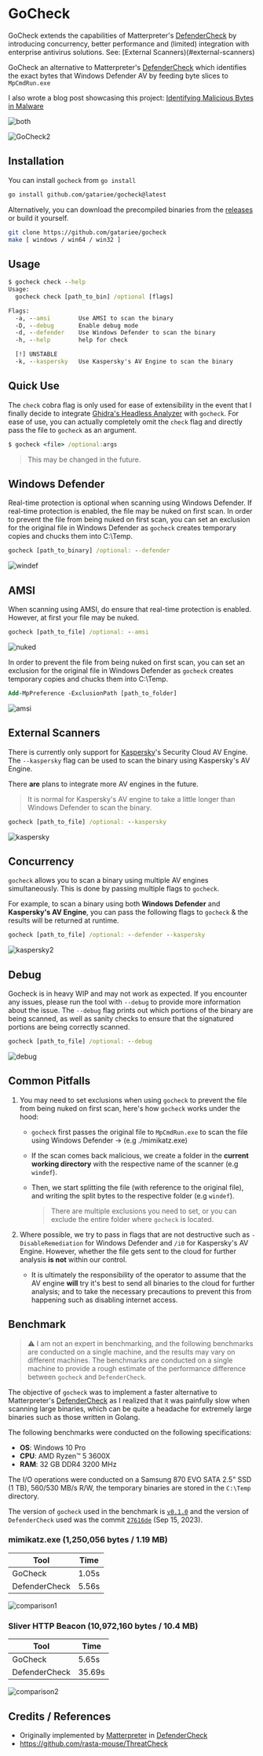 # GoCheck

GoCheck extends the capabilities of Matterpreter's [DefenderCheck](https://github.com/matterpreter/DefenderCheck) by introducing concurrency, better performance and (limited) integration with enterprise antivirus solutions. See: [External Scanners)(#external-scanners)

GoCheck an alternative to Matterpreter's [DefenderCheck](https://github.com/matterpreter/DefenderCheck) which identifies the exact bytes that Windows Defender AV by feeding byte slices to `MpCmdRun.exe`

I also wrote a blog post showcasing this project: [Identifying Malicious Bytes in Malware](https://gatari.dev/posts/identifying-malicious-bytes-in-malware/)

![both](https://i.gyazo.com/5bb7681b57cd8736329ccd22ac7e9d7c.png)

![GoCheck2](./assets/cobalt.gif)

## Installation
You can install `gocheck` from `go install`
```bash
go install github.com/gatariee/gocheck@latest
```

Alternatively, you can download the precompiled binaries from the [releases](https://github.com/gatariee/gocheck/releases) or build it yourself.
```bash
git clone https://github.com/gatariee/gocheck
make [ windows / win64 / win32 ]
```

## Usage
```cmd
$ gocheck check --help
Usage:
  gocheck check [path_to_bin] /optional [flags]

Flags:
  -a, --amsi        Use AMSI to scan the binary
  -D, --debug       Enable debug mode
  -d, --defender    Use Windows Defender to scan the binary
  -h, --help        help for check

  [!] UNSTABLE
  -k, --kaspersky   Use Kaspersky's AV Engine to scan the binary
```

## Quick Use
The `check` cobra flag is only used for ease of extensibility in the event that I finally decide to integrate [Ghidra's Headless Analyzer](https://static.grumpycoder.net/pixel/support/analyzeHeadlessREADME.html) with `gocheck`. For ease of use, you can actually completely omit the `check` flag and directly pass the file to `gocheck` as an argument.

```cmd
$ gocheck <file> /optional:args
```

> This may be changed in the future.

## Windows Defender
Real-time protection is optional when scanning using Windows Defender. If real-time protection is enabled, the file may be nuked on first scan. In order to prevent the file from being nuked on first scan, you can set an exclusion for the original file in Windows Defender as `gocheck` creates temporary copies and chucks them into C:\Temp.
```cmd
gocheck [path_to_binary] /optional: --defender
```
![windef](https://i.gyazo.com/3c9b5366f9565e0b3891d70ee78e70a2.png)

## AMSI
When scanning using AMSI, do ensure that real-time protection is enabled. However, at first your file may be nuked.
```cmd
gocheck [path_to_file] /optional: --amsi
```
![nuked](https://i.gyazo.com/0ca26f2f63d0118df6fbd1e6e786eee8.png)

In order to prevent the file from being nuked on first scan, you can set an exclusion for the original file in Windows Defender as `gocheck` creates temporary copies and chucks them into C:\Temp.
```ps
Add-MpPreference -ExclusionPath [path_to_folder]
```
![amsi](https://i.gyazo.com/0c0a437eafe2c945c7d1188fdd9ec86d.png)

## External Scanners
There is currently only support for [Kaspersky](https://www.kaspersky.com/security-cloud)'s Security Cloud AV Engine. The `--kaspersky` flag can be used to scan the binary using Kaspersky's AV Engine.

There **are** plans to integrate more AV engines in the future.

> It is normal for Kaspersky's AV engine to take a little longer than Windows Defender to scan the binary.
```cmd
gocheck [path_to_file] /optional: --kaspersky
```
![kaspersky](https://i.gyazo.com/346a57bb13a2b6fef5f6ae889c9e45d2.png)

## Concurrency
`gocheck` allows you to scan a binary using multiple AV engines simultaneously. This is done by passing multiple flags to `gocheck`. 

For example, to scan a binary using both **Windows Defender** and **Kaspersky's AV Engine**, you can pass the following flags to `gocheck` & the results will be returned at runtime.
```cmd
gocheck [path_to_file] /optional: --defender --kaspersky
```
![kaspersky2](https://i.gyazo.com/3cd9b23ab285c33804a11c7440b1cdfc.png)

## Debug
Gocheck is in heavy WIP and may not work as expected. If you encounter any issues, please run the tool with `--debug` to provide more information about the issue. The `--debug` flag prints out which portions of the binary are being scanned, as well as sanity checks to ensure that the signatured portions are being correctly scanned. 
```cmd
gocheck [path_to_file] /optional: --debug
```
![debug](https://i.gyazo.com/c6bb797e5b507b2ba7fc0d007575a410.png)

## Common Pitfalls
1. You may need to set exclusions when using `gocheck` to prevent the file from being nuked on first scan, here's how `gocheck` works under the hood:
    * `gocheck` first passes the original file to `MpCmdRun.exe` to scan the file using Windows Defender -> (e.g ./mimikatz.exe)
    * If the scan comes back malicious, we create a folder in the **current working directory** with the respective name of the scanner (e.g `windef`).
    * Then, we start splitting the file (with reference to the original file), and writing the split bytes to the respective folder (e.g `windef`).

      > There are multiple exclusions you need to set, or you can exclude the entire folder where `gocheck` is located.
  
2. Where possible, we try to pass in flags that are not destructive such as `-DisableRemediation` for Windows Defender and `/i0` for Kaspersky's AV Engine. However, whether the file gets sent to the cloud for further analysis **is not** within our control.
    * It is ultimately the responsibility of the operator to assume that the AV engine **will** try it's best to send all binaries to the cloud for further analysis; and to take the necessary precautions to prevent this from happening such as disabling internet access.



## Benchmark
> ⚠️ I am not an expert in benchmarking, and the following benchmarks are conducted on a single machine, and the results may vary on different machines. The benchmarks are conducted on a single machine to provide a rough estimate of the performance difference between `gocheck` and `DefenderCheck`.

The objective of `gocheck` was to implement a faster alternative to Matterpreter's [DefenderCheck](https://github.com/matterpreter/DefenderCheck) as I realized that it was painfully slow when scanning large binaries, which can be quite a headache for extremely large binaries such as those written in Golang.

The following benchmarks were conducted on the following specifications:
* **OS**: Windows 10 Pro
* **CPU**: AMD Ryzen™ 5 3600X
* **RAM**: 32 GB DDR4 3200 MHz

The I/O operations were conducted on a Samsung 870 EVO SATA 2.5" SSD (1 TB), 560/530 MB/s R/W, the temporary binaries are stored in the `C:\Temp` directory.

The version of `gocheck` used in the benchmark is [`v0.1.0`](https://github.com/gatariee/gocheck/releases/download/v1.3.0/gocheck64.exe) and the version of `DefenderCheck` used was the commit [`27616de`](https://github.com/matterpreter/DefenderCheck/commit/27616dea8d27a9d926f5b2178b114109f482c60b) (Sep 15, 2023).

### mimikatz.exe (1,250,056 bytes / 1.19 MB)

| Tool | Time |
|------|------|
| GoCheck | 1.05s |
| DefenderCheck | 5.56s |

![comparison1](./assets/38138d0696414c4828e0caf498a8f0e1.png)

### Sliver HTTP Beacon (10,972,160 bytes / 10.4 MB)

| Tool | Time |
|------|------|
| GoCheck | 5.65s |
| DefenderCheck | 35.69s |

![comparison2](./assets/8bf97de7a1fd7b1a6d56362b3eaad39b.png)

## Credits / References
* Originally implemented by [Matterpreter](https://github.com/matterpreter) in [DefenderCheck](https://github.com/matterpreter/DefenderCheck)
* https://github.com/rasta-mouse/ThreatCheck

